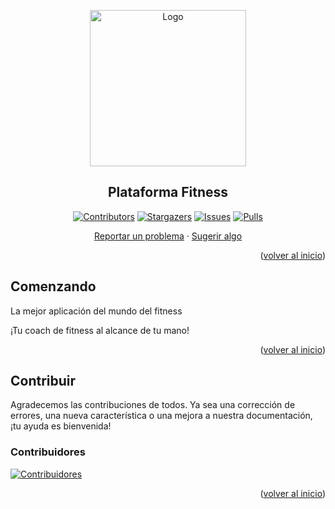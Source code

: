 <a name="readme-top"></a>

<div align="center">

<a href="https://github.com/No-Country-simulation/c20-35-n-node-react">
  <img src="https://github.com/user-attachments/assets/a14b15ac-48d9-49c1-9f1c-3df8008540a5" alt="Logo" width="250" />
</a>

## Plataforma Fitness

[![Contributors][contributors-shield]][contributors-url]
[![Stargazers][stars-shield]][stars-url]
[![Issues][issues-shield]][issues-url]
[![Pulls][pulls-shield]][pulls-url]

[Reportar un problema](https://github.com/No-Country-simulation/c20-35-n-node-react/issues) · [Sugerir algo](https://github.com/No-Country-simulation/c20-35-n-node-react/issues)

</div>

<p align="right">(<a href="#readme-top">volver al inicio</a>)</p>

## Comenzando

La mejor aplicación del mundo del fitness

¡Tu coach de fitness al alcance de tu mano!

<p align="right">(<a href="#readme-top">volver al inicio</a>)</p>

## Contribuir

Agradecemos las contribuciones de todos. Ya sea una corrección de errores, una nueva característica o una mejora a nuestra documentación, ¡tu ayuda es bienvenida!

### Contribuidores

[![Contribuidores](https://contrib.rocks/image?repo=No-Country-simulation/c20-35-n-node-react)](https://github.com/No-Country-simulation/c20-35-n-node-react/graphs/contributors)

<p align="right">(<a href="#readme-top">volver al inicio</a>)</p>

[contributors-shield]: https://img.shields.io/github/contributors/No-Country-simulation/c20-35-n-node-react.svg?style=for-the-badge
[contributors-url]: https://github.com/No-Country-simulation/c20-35-n-node-react/graphs/contributors
[forks-shield]: https://img.shields.io/github/forks/No-Country-simulation/c20-35-n-node-react.svg?style=for-the-badge
[forks-url]: https://github.com/No-Country-simulation/c20-35-n-node-react/network/members
[stars-shield]: https://img.shields.io/github/stars/No-Country-simulation/c20-35-n-node-react.svg?style=for-the-badge
[stars-url]: https://github.com/No-Country-simulation/c20-35-n-node-react/stargazers
[issues-shield]: https://img.shields.io/github/issues/No-Country-simulation/c20-35-n-node-react.svg?style=for-the-badge
[issues-url]: https://github.com/No-Country-simulation/c20-35-n-node-react/issues
[pulls-shield]: https://img.shields.io/badge/PULL%20REQUESTS-0-44cc11?style=for-the-badge
[pulls-url]: https://github.com/No-Country-simulation/c20-35-n-node-react/pulls
[badge-empty-url]: #!
